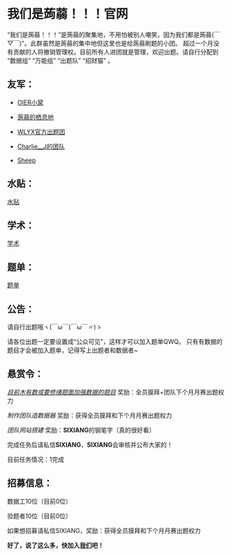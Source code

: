 # 我们是蒟蒻！！！官网

“我们是蒟蒻！！！”是蒟蒻的聚集地，不用怕被别人嘲笑，因为我们都是蒟蒻(￣▽￣)"。此群虽然是蒟蒻的集中地但这里也是给蒟蒻刷题的小团。 超过一个月没有贡献的人将撤销管理权。目前所有人进团就是管理，欢迎出题。请自行分配到 “数据组” “万能组” “出题队” “招财猫” 。

## 友军：

- [OIER小窝](https://www.luogu.com.cn/team/25004)

- [蒟蒻的栖息地](https://www.luogu.com.cn/team/26065)

- [WLYX官方出题团](https://www.luogu.com.cn/team/26458)

- [Charlie__J的团队](https://www.luogu.com.cn/team/26308)

- [Sheep](https://www.luogu.com.cn/team/17724)

## 水贴：
[水贴](https://www.luogu.com.cn/discuss/show/200560)

## 学术：
[学术](https://www.luogu.com.cn/discuss/show/200558)

## 题单：
[题单](https://www.luogu.com.cn/training/5639)

## 公告：

请自行出题哦ヽ(￣ω￣(￣ω￣〃)ゝ

请各位出题一定要设置成“公众可见”，这样才可以加入题单QWQ。
只有有数据的题目才会被加入题单，记得写上出题者和数据者~

## 悬赏令：

_[目前木有数或要修缮题面加强数据的题目](https://www.luogu.com.cn/discuss/show/213569)_ 奖励：全员膜拜+团队下个月月赛出题权力

_制作团队造数据器_ 奖励：获得全员膜拜和下个月月赛出题权力

_团队网站搭建_ 奖励：**SIXIANG**的钢笔字（真的很好看）

完成任务后请私信**SIXIANG**，**SIXIANG**会审核并公布大家的！

目前任务情况：1完成

## 招募信息：

数据工10位（目前0位）

验题者10位（目前0位）

如果想招募请私信SIXIANG，奖励：获得全员膜拜和下个月月赛出题权力

**好了，说了这么多，快加入[我们](https://www.luogu.com.cn/team/25525)吧！**
